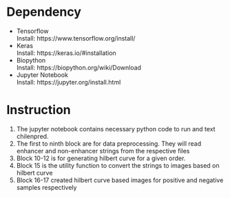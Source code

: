 <h1>Dependency</h1>
<ul>
  <li>
    Tensorflow </br>
    Install: https://www.tensorflow.org/install/
  </li>
  <li>
    Keras </br>
    Install: https://keras.io/#installation
  </li>
  <li>
    Biopython </br>
    Install: https://biopython.org/wiki/Download
  </li>
  <li>
    Jupyter Notebook </br>
    Install: https://jupyter.org/install.html
  </li>
</ul>

<h1>Instruction</h1>

1. The jupyter notebook contains necessary python code to run and text chilenpred.
2. The first to ninth block are for data preprocessing. They will read enhancer and non-enhancer strings from the respective files
3. Block 10-12 is for generating hilbert curve for a given order. 
4. Block 15 is the utility function to convert the strings to images based on hilbert curve
5. Block 16-17 created hilbert curve based images for positive and negative samples respectively
